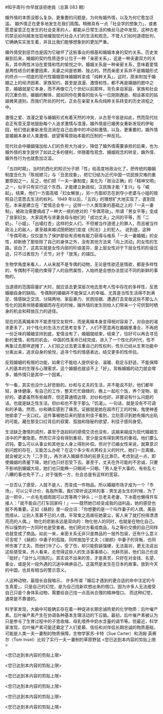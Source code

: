 #﻿知乎周刊·你早就该拒绝我（总第 083 期）

婚外情的本质没那么复杂。更重要的问题是，为何有婚外情，以及为何它愈加泛滥。 婚外情正在更多地发生在我们周围。稍微具有一点「社会学的想象力」，或者愿意留意正在发生的社会变革的人，都能从日常生活的蛛丝马迹中发现，这种古老的禁忌如何越发张狂地摧毁现代社会人们的生活和观念。不管人们如何道德批判，它确确实实发生着，并且比我们能够想象到的更加严重。

婚外情受到惩罚也是因为它破坏了这桩事业的根基和婚姻本身的契约关系。历史发展到后来，婚姻的契约性质逐步让位于一种「亲密关系」，这是一种夫妻双方的关系，其中两性沐浴在爱情和性的愉悦之中。婚姻关系是一种亲密关系，意味着爱情是两性结合的重要因素，夫妻之间是依赖、独占的。然而亲密关系并不是婚姻形式的终点——彻底的现代性婚姻意味婚姻转变成「纯粹关系」，这时，原来附加于婚姻之上的经济因素、家族契约，甚至是浪漫、激情和性，都不再是婚姻的题中之意，婚姻就是它本身，而不再像它几个世纪以前那样，背负来自家庭、家族和社会的沉重负担。婚姻的解体，就如同你在黄昏的街头与一位刚刚邂逅、相谈甚欢的姑娘微笑道别。而我们所处的时代，正处在亲密关系向纯粹关系转变的历史进程之中。

激情之爱、浪漫之爱与婚姻形式有着天然的冲突，从古至今皆是如此，然而现代社会正有意无意地鼓励每个人追求激情与浪漫，婚外情是已婚男女重新发现的伊甸园，他们借此重新发现流淌在自己血液中的冲动和激情，以及，更重要的，婚外情是婚姻本身对人类激情、欲望等等原始本能的压制的一种反抗。

现代社会中婚姻强加给人们的负担大为减少，降低了婚外情需要承担的后果，也为婚外情的发生提供了如此之多的便利，伴随着性观念、婚姻观念的转变，婚外情、婚外性行为也就愈加泛滥。

「五四时期」，当时的西化的知识分子把「性」给高度地政治化了，把传统的婚姻制度丑化为「陈规陋习」与「丑恶现象」，把它归结为近代中国一切民族灾难的重要原因之一。反之，他们把「一夫一妻制度」美化为「政治正确」的「精神文明」之一，似乎只有实行这个东西，才能建立新政权，汉民族才能「复兴」与「崛起」。结果，他们一方面高唱「妇女解放」，另一方面却志在剥夺小老婆与小姐的按照自己意愿去生活的权利。 1949 年以后，「五四」的理想扩大地实现了，直到现在。本来是建立在「爱情总会专一」这样一个人类现象的基础之上的「一夫一妻制」，被政治需要搞成了一种大一统的绝对的「专偶苛政」。所谓「男女平等」变成了良家妇女、大家闺秀与贤妻良母与她们的「成功丈夫」之间的平等，而「二奶」、「小姐」、「出墙红杏」这样的女人们，不但被当作道德上的罪人，而且被当作政治上的敌人，甚至越来越试图把她们变成《刑法》上的犯人。 说到底，这种「专偶苛政」仅仅是为了保护那些有资格有能力获得与维系「一夫一妻婚姻」的女性，却断绝了那些除了自己的身体之外，没有其他方法来「向上流动」的女性的生路。说白了，这其实就是女性内部的阶级差异，是上层女性对于下层女性的阶级压迫，只不过表现为「贞节」对于「放荡」的镇压。

生物学角度来看人，人从来就不是专偶的动物，无论是性欲还是情欲，都是多样性的，专偶制不可能约束得了人的自然属性，人始终是会想办法尝试不同的新鲜的事物的。

当道德的范围容量扩大时，就应该去更深层次地去思考人性中存在的多样性，反思婚姻自身的缺陷。 专偶制的婚姻并不能保证人的幸福，尤其是当性生活得不到满足、情感缺乏交流、分隔两地、家庭暴力、贫困拮据、遭遇打击变故这些不那么人性化的因素伴随着婚姻而存在的时候，婚外情的发生则给人们带来一个可供暂时栖身的机会和释放压力的途径。

现在的高离婚率并不能责怪交友软件，而是离婚本身变得相对容易了，对自由的渴求更多了，对个性化的生活方式思考变多了，人们不愿意再在婚姻里凑合，不再把一份乏味的婚姻坚持到底，爱情没有了，婚姻就结束，结束了，恰好可以再去寻觅新的爱情，和性的机会。 中国的性革命已经完成，进入了一个性化的时代，性不再象过去那样遮掩了，人们较之过去更注重自己的性权利，性乐已经从生育功能中分离出来，追求自身的愉悦，追寻个性的情感表达，结交更多的性伴侣。

反观婚姻的有限的功能，如果它不能给人提供安全、温暖、稳定与舒适，不能保障人的基本的生理与心理需求，这个婚姻也就谈不上「好」，背叛婚姻的动力就会增多，婚外情只是其中一个因素。

乍一看，其实也没什么好悲剧的。纱和与丈夫的生活，并不能说不好。他们都年轻，身体健康，有自己的工作，整天忙忙碌碌的，晚上一起吃个饭，养个宠物，挺好的。婆婆虽然有些越界，但还算通情达理，对纱和也好。非要说有什么问题的话，也就是缺乏性生活。但纱和也不至于那么「饥渴」。一句话，就是没有不可调和的矛盾。然而，纱和确实感到了痛苦。证据就是她在超市打工的时候，鬼使神差地偷拿了一支口红。这件事被她后来的朋友利佳子看到，立刻意识到她有婚内出轨的可能。藏在那支口红背后的寂寞、孤独和隐秘的欲望，利佳子感同身受。

生活缺乏激情的调剂，甚至于连起码的感情交流也没有，这越来越成为现代婚姻生活中的严重隐患。然而它并没有得到重视，至少是没有得到男性的重视。他们要么迟钝，要么可以从事业和其他女人身上得到补偿。但对于已婚女性来说，就算意识到问题的存在，又能怎么办呢？在这个多少有点男权主义的时代，她们一旦离婚，就会被定义为「二手货」，再次进入婚姻市场的前景无比渺茫。考虑到这一点，即使婚姻的质量下降，她们也只好忍受下去。甚至于，丈夫在外可能的不忠诚，只要不影响到婚姻大局，她们也只能睁一只眼闭一只眼。「男人是干大事的，有些乱七八糟的事也免不了。」对于强势一方，社会总是有这样的宽容。

一旦否认了感受，人就不是人，而变成一件物品。所以婚姻市场才成为一个「市场」，可以公平计价，各取所需。我们常听说这样的事：男生追女生的时候，为了送一把伞，一点毛毛细雨就可以苦等两个钟头；一旦老夫老妻，下冰雹也懒得开车接人：「就不能自己打车回家吗！」——既然她已经变成我的战利品，她的感受也就不再重要。正如《昼颜》里一段台词：「你想要的是一个叫作妻子的人偶，美丽而顺从，让别人羡慕不已的人偶，平常束之高阁任她蒙尘，客人来了就打扮得漂漂亮亮的人偶。」 物化的悲剧永远是双向的：物化他人的同时，也就是在物化自己。所以强势的一方同时也是受害者。他们把对方看成商品，与之等价交换的自己同样也就变成了商品。如此一来，亲密关系无非只是商品的一层外包装，还有什么意义可言呢？《昼颜》中妻子的孤独，同样施加于丈夫；《昼颜》中妻子的背叛，也同样伤害了丈夫。而他们冷了心，受了伤，却只能假装强硬，无法面对，更无法说出这些感受来。外人看来，总觉得这些人的生活事事顺心，光鲜亮丽，他们自己也说「挺好」「没什么可挑的」。其实说不出来的苦，才是真苦，只好在对金钱、名望、事业，或是另一段外遇的沉迷中麻痹自己。这虽然是发生在日本的故事，放到今天的中国，也具有相当的警示意义。

人这种动物，最擅长自我暗示。 许多所谓「婚后才遇到的更合适的命中注定的今生真爱」，只是自己的幻觉，是为自己找新欢想出来的借口。因为许多人无法接受自己只是个身体系动物，需要给自己找一点高尚合理的精神借口。 而这种幻觉，通常是不靠谱的。

科学家发现，大脑中可能确实存在着一种促进长期忠诚热爱的化学物质：后叶催产素。后叶催产素产生在协调各种基本生理活动的下丘脑。最初，后叶催产素被认为只是参与了生育过程中的子宫收缩、母乳喂养中奶水含量的调节等。但最近，科学家发现，后叶催产素可能还奠定了人们爱慕、信任和对伴侣长期忠诚的物质基础，可能是人类一夫一妻制的物质保障。生物学家苏·卡特（Sue Carter）和汤姆·英赛尔（Tom Insel）比较了实行一夫一妻制的草原野鼠 <您已达到本内容的剪贴上限>

 <您已达到本内容的剪贴上限>

 <您已达到本内容的剪贴上限>

 <您已达到本内容的剪贴上限>

 <您已达到本内容的剪贴上限>

 <您已达到本内容的剪贴上限>

 <您已达到本内容的剪贴上限>

